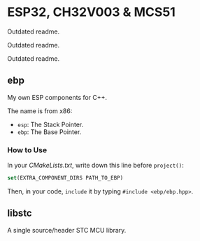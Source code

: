 # ESP32, CH32V003 & MCS51

Outdated readme.

Outdated readme.

Outdated readme.

## ebp

My own ESP components for C++.

The name is from x86:

* `esp`: The Stack Pointer.
* `ebp`: The Base  Pointer.

### How to Use

In your *CMakeLists.txt*, write down this line before `project()`:

```cmake
set(EXTRA_COMPONENT_DIRS PATH_TO_EBP)
```

Then, in your code, `include` it by typing `#include <ebp/ebp.hpp>`.

## libstc

A single source/header STC MCU library.
